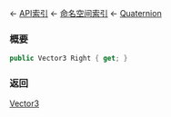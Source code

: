 ← [API索引](Api-Index) ← [命名空间索引](Namespace-Index) ← [Quaternion](VRageMath.Quaternion)

### 概要

```csharp
public Vector3 Right { get; }
```

### 返回

[Vector3](VRageMath.Vector3)

